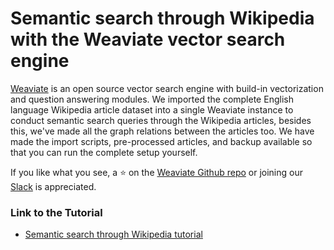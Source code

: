 # Semantic search through Wikipedia with the Weaviate vector search engine

[Weaviate](https://weaviate.io/developers/weaviate/current/) is an open source vector search engine with build-in vectorization and question answering modules. We imported the complete English language Wikipedia article dataset into a single Weaviate instance to conduct semantic search queries through the Wikipedia articles, besides this, we've made all the graph relations between the articles too. We have made the import scripts, pre-processed articles, and backup available so that you can run the complete setup yourself. 

If you like what you see, a ⭐ on the [Weaviate Github repo](https://github.com/semi-technologies/weaviate/stargazers) or joining our [Slack](https://join.slack.com/t/weaviate/shared_invite/zt-goaoifjr-o8FuVz9b1HLzhlUfyfddhw) is appreciated.

### Link to the Tutorial

* [Semantic search through Wikipedia tutorial]([https://weaviate.io/developers/weaviate/current/tutorials/semantic-search-through-wikipedia.html](https://weaviate.io/blog/semantic-search-with-wikipedia-and-weaviate))
